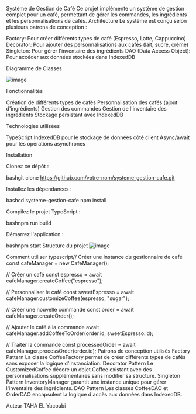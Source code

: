 Système de Gestion de Café
Ce projet implémente un système de gestion complet pour un café, permettant de gérer les commandes, les ingrédients et les personnalisations de cafés.
Architecture
Le système est conçu selon plusieurs patrons de conception :

Factory: Pour créer différents types de café (Espresso, Latte, Cappuccino)
Decorator: Pour ajouter des personnalisations aux cafés (lait, sucre, crème)
Singleton: Pour gérer l'inventaire des ingrédients
DAO (Data Access Object): Pour accéder aux données stockées dans IndexedDB

Diagramme de Classes

![image](https://github.com/user-attachments/assets/4d9f71ca-c5b0-49ad-96f2-03ac2c5ca92b)

Fonctionnalités

Création de différents types de cafés
Personnalisation des cafés (ajout d'ingrédients)
Gestion des commandes
Gestion de l'inventaire des ingrédients
Stockage persistant avec IndexedDB

Technologies utilisées

TypeScript
IndexedDB pour le stockage de données côté client
Async/await pour les opérations asynchrones

Installation

Clonez ce dépôt :

bashgit clone https://github.com/votre-nom/systeme-gestion-cafe.git

Installez les dépendances :

bashcd systeme-gestion-cafe
npm install

Compilez le projet TypeScript :

bashnpm run build

Démarrez l'application :

bashnpm start
Structure du projet
![image](https://github.com/user-attachments/assets/49ff3407-f7e0-4a33-8ae9-551ea0384ecc)

Comment utiliser
typescript// Créer une instance du gestionnaire de café
const cafeManager = new CafeManager();

// Créer un café
const espresso = await cafeManager.createCoffee("espresso");

// Personnaliser le café
const sweetEspresso = await cafeManager.customizeCoffee(espresso, "sugar");

// Créer une nouvelle commande
const order = await cafeManager.createOrder();

// Ajouter le café à la commande
await cafeManager.addCoffeeToOrder(order.id, sweetEspresso.id);

// Traiter la commande
const processedOrder = await cafeManager.processOrder(order.id);
Patrons de conception utilisés
Factory Pattern
La classe CoffeeFactory permet de créer différents types de cafés sans exposer la logique d'instanciation.
Decorator Pattern
Le CustomizedCoffee décore un objet Coffee existant avec des personnalisations supplémentaires sans modifier sa structure.
Singleton Pattern
InventoryManager garantit une instance unique pour gérer l'inventaire des ingrédients.
DAO Pattern
Les classes CoffeeDAO et OrderDAO encapsulent la logique d'accès aux données dans IndexedDB.

Auteur
TAHA EL Yacoubi
